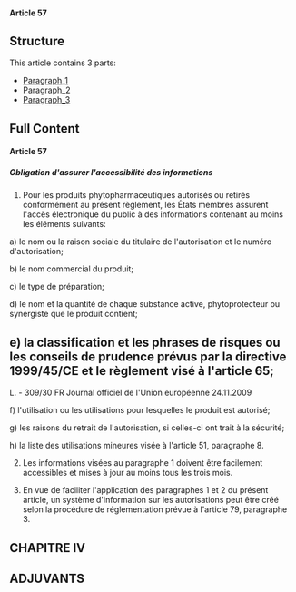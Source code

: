 #### Article 57

## Structure

This article contains 3 parts:

- [Paragraph_1](./Paragraph_1.md)
- [Paragraph_2](./Paragraph_2.md)
- [Paragraph_3](./Paragraph_3.md)

## Full Content

#### Article 57
##### Obligation d'assurer l'accessibilité des informations

1. Pour les produits phytopharmaceutiques autorisés ou retirés conformément au présent règlement, les États membres assurent l'accès électronique du public à des informations contenant au moins les éléments suivants:

a) le nom ou la raison sociale du titulaire de l'autorisation et le numéro d'autorisation;

b) le nom commercial du produit;

c) le type de préparation;

d) le nom et la quantité de chaque substance active, phytoprotecteur ou synergiste que le produit contient;

e) la classification et les phrases de risques ou les conseils de prudence prévus par la directive 1999/45/CE et le règlement visé à l'article 65;
---


L. - 309/30            FR                         Journal officiel de l'Union européenne                                24.11.2009

f) l'utilisation ou les utilisations pour lesquelles le produit est autorisé;

g) les raisons du retrait de l'autorisation, si celles-ci ont trait à la sécurité;

h) la liste des utilisations mineures visée à l'article 51, paragraphe 8.

2. Les informations visées au paragraphe 1 doivent être facilement accessibles et mises à jour au moins tous les trois mois.

3. En vue de faciliter l'application des paragraphes 1 et 2 du présent article, un système d'information sur les autorisations peut être créé selon la procédure de réglementation prévue à l'article 79, paragraphe 3.

## CHAPITRE IV

## ADJUVANTS
